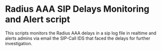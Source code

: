 # Radius AAA SIP Delays Monitoring and Alert script

This scripts monitors the Radius AAA delays in a sip log file in realtime and alerts admins via email the SIP-Call IDS that faced the delays for further investigation. 


